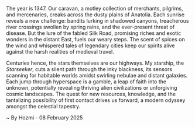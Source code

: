 
The year is 1347.  Our caravan, a motley collection of merchants, pilgrims, and mercenaries, creaks across the dusty plains of Anatolia.  Each sunrise reveals a new challenge: bandits lurking in shadowed canyons, treacherous river crossings swollen by spring rains, and the ever-present threat of disease.  But the lure of the fabled Silk Road, promising riches and exotic wonders in the distant East, fuels our weary steps.  The scent of spices on the wind and whispered tales of legendary cities keep our spirits alive against the harsh realities of medieval travel.


Centuries hence, the stars themselves are our highways.  My starship, the *Starseeker*, cuts a silent path through the inky blackness, its sensors scanning for habitable worlds amidst swirling nebulae and distant galaxies.  Each jump through hyperspace is a gamble, a leap of faith into the unknown, potentially revealing thriving alien civilizations or unforgiving cosmic landscapes. The quest for new resources, knowledge, and the tantalizing possibility of first contact drives us forward, a modern odyssey amongst the celestial tapestry.

~ By Hozmi - 08 February 2025
